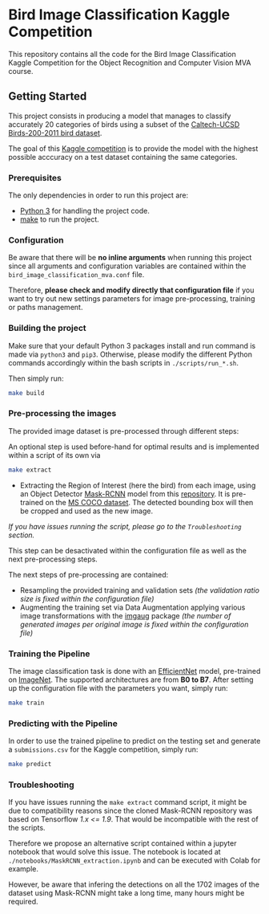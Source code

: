 # Bird Image Classification Kaggle Competition

This repository contains all the code for the Bird Image Classification Kaggle Competition for the Object Recognition and Computer Vision MVA course.

## Getting Started
This project consists in producing a model that manages to classify accurately 20 categories of birds using a subset of the [Caltech-UCSD Birds-200-2011 bird dataset](http://www.vision.caltech.edu/visipedia/CUB-200-2011.html). 

The goal of this [Kaggle competition](https://www.kaggle.com/c/mva-recvis-2020) is to provide the model with the highest possible acccuracy on a test dataset containing the same categories.

### Prerequisites
The only dependencies in order to run this project are:

*  [Python 3](https://www.python.org/) for handling the project code.
*  [make](https://www.gnu.org/software/make/) to run the project.

### Configuration
Be aware that there will be **no inline arguments** when running this project since all arguments and configuration variables are contained within the `bird_image_classification_mva.conf` file.

Therefore, **please check and modify directly that configuration file** if you want to try out new settings parameters for image pre-processing, training or paths management.

### Building the project
Make sure that your default Python 3 packages install and run command is made via `python3` and `pip3`. Otherwise, please modify the different Python commands accordingly within the bash scripts in `./scripts/run_*.sh`.

Then simply run:

```bash
make build
```

### Pre-processing the images
The provided image dataset is pre-processed through different steps:

An optional step is used before-hand for optimal results and is implemented within a script of its own via

```bash
make extract
```

- Extracting the Region of Interest (here the bird) from each image, using an Object Detector [Mask-RCNN](https://arxiv.org/abs/1703.06870) model from this [repository](https://github.com/matterport/Mask_RCNN). It is pre-trained on the [MS COCO dataset](https://cocodataset.org/). The detected bounding box will then be cropped and used as the new image.

*If you have issues running the script, please go to the `Troubleshooting` section.*

This step can be desactivated within the configuration file as well as the next pre-processing steps.


The next steps of pre-processing are contained:

- Resampling the provided training and validation sets *(the validation ratio size is fixed within the configuration file)*
- Augmenting the training set via Data Augmentation applying various image transformations with the [imgaug](https://imgaug.readthedocs.io/) package *(the number of generated images per original image is fixed within the configuration file)*

### Training the Pipeline
The image classification task is done with an [EfficientNet](https://arxiv.org/abs/1905.11946) model, pre-trained on [ImageNet](http://www.image-net.org/). The supported architectures are from **B0 to B7**.
After setting up the configuration file with the parameters you want, simply run:

```bash
make train
```

### Predicting with the Pipeline
In order to use the trained pipeline to predict on the testing set and generate a `submissions.csv` for the Kaggle competition, simply run:

```bash
make predict
```

### Troubleshooting
If you have issues running the `make extract` command script, it might be due to compatibility reasons since the cloned Mask-RCNN repository was based on Tensorflow *1.x <= 1.9*. That would be incompatible with the rest of the scripts. 

Therefore we propose an alternative script contained within a jupyter notebook that would solve this issue. The notebook is located at `./notebooks/MaskRCNN_extraction.ipynb` and can be executed with Colab for example.

However, be aware that infering the detections on all the 1702 images of the dataset using Mask-RCNN might take a long time, many hours might be required.
